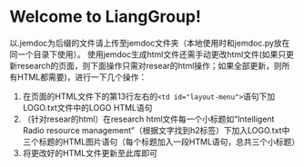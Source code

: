 # Welcome to LiangGroup!
以.jemdoc为后缀的文件请上传至jemdoc文件夹（本地使用时和jemdoc.py放在同一个目录下使用）。
使用jemdoc生成html文件还需手动更改html文件(如果只更新research的页面，则下面操作只需对resear的html操作；如果全部更新，则所有HTML都需要)，进行一下几个操作：
1. 在页面的HTML文件下的第13行左右的`<td id="layout-menu">`语句下加LOGO.txt文件中的LOGO HTML语句
2. （针对resear的html）在research html文件每一个小标题如“Intelligent Radio resource management”（根据文字找到h2标签）下加入LOGO.txt中三个标题的HTML图片语句（每个标题加入一段HTML语句，总共三个小标题）
3. 将更改好的HTML文件更新至此库即可
